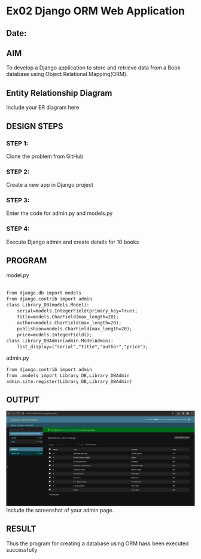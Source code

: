 # Ex02 Django ORM Web Application
## Date: 

## AIM
To develop a Django application to store and retrieve data from a Book database using Object Relational Mapping(ORM).

## Entity Relationship Diagram

Include your ER diagram here

## DESIGN STEPS

### STEP 1:
Clone the problem from GitHub

### STEP 2:
Create a new app in Django project

### STEP 3:
Enter the code for admin.py and models.py

### STEP 4:
Execute Django admin and create details for 10 books

## PROGRAM
model.py
```

from django.db import models
from django.contrib import admin
class Library_DB(models.Model):
    serial=models.IntegerField(primary_key=True);
    title=models.CharField(max_length=20);
    author=models.CharField(max_length=20);
    publishion=models.CharField(max_length=20);
    price=models.IntegerField();
class Library_DBAdmin(admin.ModelAdmin):
    list_display=("serial","title","author","price");
```
admin.py
```
from django.contrib import admin
from .models import Library_DB,Library_DBAdmin
admin.site.register(Library_DB,Library_DBAdmin)
```


## OUTPUT
![output](./Screenshot%202024-02-28%20094257.png)
Include the screenshot of your admin page.


## RESULT
Thus the program for creating a database using ORM hass been executed successfully
